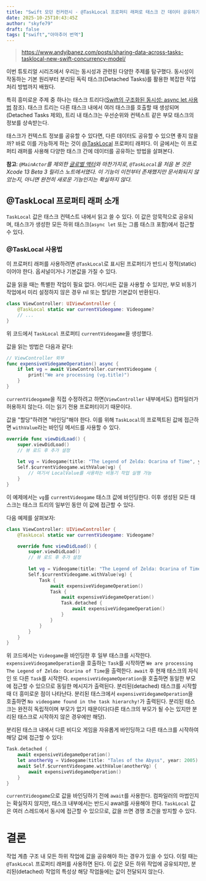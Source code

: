 ```yaml
---
title: "Swift 모던 컨커런시 - @TaskLocal 프로퍼티 래퍼로 태스크 간 데이터 공유하기"
date: 2025-10-25T10:43:45Z
author: "skyfe79"
draft: false
tags: ["swift","아마추어 번역"]
---
```


> https://www.andyibanez.com/posts/sharing-data-across-tasks-tasklocal-new-swift-concurrency-model/

이번 튜토리얼 시리즈에서 우리는 동시성과 관련된 다양한 주제를 탐구했다. 동시성이 작동하는 기본 원리부터 분리된 독릭 태스크(Detached Tasks)를 활용한 복잡한 작업 처리 방법까지 배웠다.

특히 흥미로운 주제 중 하나는 태스크 트리다([Swift의 구조화된 동시성: async let 사용법](https://www.andyibanez.com/posts/structured-concurrency-in-swift-using-async-let/) 참조). 태스크 트리는 다른 태스크 내에서 여러 태스크를 호출할 때 생성되며(Detached Tasks 제외), 트리 내 태스크는 우선순위와 컨텍스트 같은 부모 태스크의 정보를 상속받는다.

태스크가 컨텍스트 정보를 공유할 수 있다면, 다른 데이터도 공유할 수 있으면 좋지 않을까? 바로 이를 가능하게 하는 것이 [@TaskLocal](https://developer.apple.com/documentation/swift/tasklocal) 프로퍼티 래퍼다. 이 글에서는 이 프로퍼티 래퍼를 사용해 다양한 태스크 간에 데이터를 공유하는 방법을 살펴본다.

**참고**: *`@MainActor`를 제외한 [글로벌 액터](https://www.andyibanez.com/posts/mainactor-and-global-actors-in-swift/)와 마찬가지로, `@TaskLocal`을 처음 본 것은 Xcode 13 Beta 3 릴리스 노트에서였다. 이 기능이 이전부터 존재했지만 문서화되지 않았는지, 아니면 완전히 새로운 기능인지는 확실하지 않다.*


## @TaskLocal 프로퍼티 래퍼 소개

`TaskLocal` 값은 태스크 컨텍스트 내에서 읽고 쓸 수 있다. 이 값은 암묵적으로 공유되며, 태스크가 생성한 모든 하위 태스크(`async let` 또는 그룹 태스크 포함)에서 접근할 수 있다.


### @TaskLocal 사용법

이 프로퍼티 래퍼를 사용하려면 `@TaskLocal`로 표시된 프로퍼티가 반드시 정적(static)이어야 한다. 옵셔널이거나 기본값을 가질 수 있다.

값을 읽을 때는 특별한 작업이 필요 없다. 어디서든 값을 사용할 수 있지만, 부모 비동기 작업에서 미리 설정하지 않은 경우 nil 또는 할당한 기본값이 반환된다.

```swift
class ViewController: UIViewController {
    @TaskLocal static var currentVideogame: Videogame?
    // ...
}
```

위 코드에서 `TaskLocal` 프로퍼티 `currentVideogame`을 생성했다.

값을 읽는 방법은 다음과 같다:

```swift
// ViewController 외부
func expensiveVidegameOperation() async {
    if let vg = await ViewController.currentVideogame {
        print("We are processing (vg.title)")
    }
}
```

`currentVideogame`을 직접 수정하려고 하면(`ViewController` 내부에서도) 컴파일러가 허용하지 않는다. 이는 읽기 전용 프로퍼티이기 때문이다.

값을 "할당"하려면 "바인딩"해야 한다. 이를 위해 `TaskLocal`의 프로젝트된 값에 접근하면 `withValue`라는 바인딩 메서드를 사용할 수 있다.

```swift
override func viewDidLoad() {
    super.viewDidLoad()
    // 뷰 로드 후 추가 설정
    
    let vg = Videogame(title: "The Legend of Zelda: Ocarina of Time", year: 1998)
    Self.$currentVideogame.withValue(vg) {
        // 여기서 LocalValue를 사용하는 비동기 작업 실행 가능
    }
}
```

이 예제에서는 `vg`를 `currentVideogame` 태스크 값에 바인딩한다. 이후 생성된 모든 태스크는 태스크 트리의 일부인 동안 이 값에 접근할 수 있다.

다음 예제를 살펴보자:

```swift
class ViewController: UIViewController {
    @TaskLocal static var currentVideogame: Videogame?

    override func viewDidLoad() {
        super.viewDidLoad()
        // 뷰 로드 후 추가 설정
        
        let vg = Videogame(title: "The Legend of Zelda: Ocarina of Time", year: 1998)
        Self.$currentVideogame.withValue(vg) {
            Task {
                await expensiveVidegameOperation()
                Task {
                    await expensiveVidegameOperation()
                    Task.detached {
                        await expensiveVidegameOperation()
                    }
                }
            }
        }
    }
}
```

위 코드에서는 `Videogame`을 바인딩한 후 일부 태스크를 시작한다. `expensiveVideogameOperation`을 호출하는 `Task`를 시작하면 `We are processing The Legend of Zelda: Ocarina of Time`을 출력한다. `await` 후 현재 태스크의 자식인 또 다른 `Task`를 시작한다. `expensiveVidegameOperation`을 호출하면 동일한 부모에 접근할 수 있으므로 동일한 메시지가 출력된다. 분리된(detached) 태스크를 시작할 때 더 흥미로운 점이 나타난다. 분리된 태스크에서 `expensiveVidegameOperation`을 호출하면 `No videogame found in the task hierarchy!`가 출력된다. 분리된 태스크는 완전히 독립적이며 부모가 없기 때문이다(다른 태스크의 부모가 될 수는 있지만 분리된 태스크로 시작하지 않은 경우에만 해당).

분리된 태스크 내에서 다른 비디오 게임을 자유롭게 바인딩하고 다른 태스크를 시작하여 해당 값에 접근할 수 있다:

```swift
Task.detached {
    await expensiveVidegameOperation()
    let anotherVg = Videogame(title: "Tales of the Abyss", year: 2005)
    await Self.$currentVideogame.withValue(anotherVg) {
        await expensiveVidegameOperation()
    }
}
```

`currentVideogame`으로 값을 바인딩하기 전에 `await`를 사용한다. 컴파일러의 마법인지는 확실하지 않지만, 태스크 내부에서는 반드시 await를 사용해야 한다. `TaskLocal` 값은 여러 스레드에서 동시에 접근할 수 있으므로, 값을 쓰면 경쟁 조건을 방지할 수 있다.


# 결론

작업 계층 구조 내 모든 하위 작업에 값을 공유해야 하는 경우가 있을 수 있다. 이럴 때는 `@TaskLocal` 프로퍼티 래퍼를 사용하면 된다. 이 값은 모든 하위 작업에 공유되지만, 분리된(detached) 작업의 특성상 해당 작업들에는 값이 전달되지 않는다.




